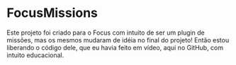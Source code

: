 # FocusMissions

Este projeto foi criado para o Focus com intuito de ser um plugin de missões, mas os mesmos mudaram de idéia no final do projeto! Então estou liberando o código dele, que eu havia feito em vídeo, aqui no GitHub, com intuito educacional.
